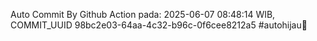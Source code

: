 Auto Commit By Github Action pada: 2025-06-07 08:48:14 WIB, COMMIT_UUID 98bc2e03-64aa-4c32-b96c-0f6cee8212a5 #autohijau🗿
